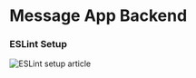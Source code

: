 # Message App Backend

### ESLint Setup

![ESLint setup article](https://medium.com/@sindhujad6/setting-up-eslint-and-prettier-in-a-node-js-project-f2577ee2126f)
